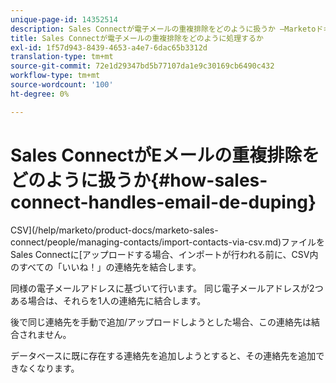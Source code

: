 ```yaml
---
unique-page-id: 14352514
description: Sales Connectが電子メールの重複排除をどのように扱うか —Marketoドキュメント — 製品ドキュメント
title: Sales Connectが電子メールの重複排除をどのように処理するか
exl-id: 1f57d943-8439-4653-a4e7-6dac65b3312d
translation-type: tm+mt
source-git-commit: 72e1d29347bd5b77107da1e9c30169cb6490c432
workflow-type: tm+mt
source-wordcount: '100'
ht-degree: 0%

---
```


# Sales ConnectがEメールの重複排除をどのように扱うか{#how-sales-connect-handles-email-de-duping}

CSV](/help/marketo/product-docs/marketo-sales-connect/people/managing-contacts/import-contacts-via-csv.md)ファイルをSales Connectに[アップロードする場合、インポートが行われる前に、CSV内のすべての「いいね！」の連絡先を結合します。

同様の電子メールアドレスに基づいて行います。 同じ電子メールアドレスが2つある場合は、それらを1人の連絡先に結合します。

後で同じ連絡先を手動で追加/アップロードしようとした場合、この連絡先は結合されません。

データベースに既に存在する連絡先を追加しようとすると、その連絡先を追加できなくなります。
